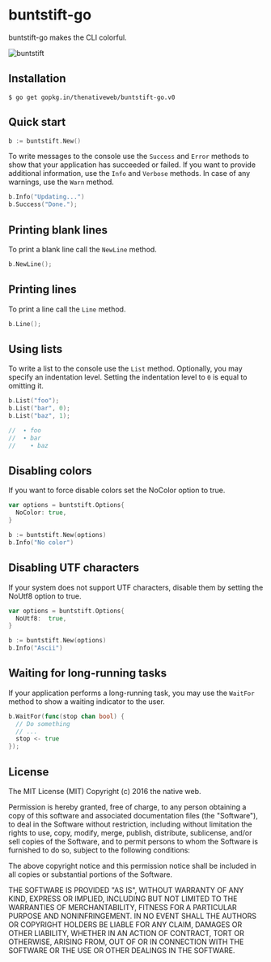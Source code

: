# buntstift-go

buntstift-go makes the CLI colorful.

![buntstift](https://github.com/thenativeweb/buntstift-go/raw/master/images/logo.jpg "buntstift")

## Installation

    $ go get gopkg.in/thenativeweb/buntstift-go.v0

## Quick start

```go
b := buntstift.New()
```

To write messages to the console use the `Success` and `Error` methods to show that your application has succeeded or failed. If you want to provide additional information, use the `Info` and `Verbose` methods. In case of any warnings, use the `Warn` method.

```go
b.Info("Updating...")
b.Success("Done.");
```

## Printing blank lines

To print a blank line call the `NewLine` method.

```go
b.NewLine();
```

## Printing lines

To print a line call the `Line` method.

```go
b.Line();
```

## Using lists

To write a list to the console use the `List` method. Optionally, you may specify an indentation level. Setting the indentation level to `0` is equal to omitting it.

```go
b.List("foo");
b.List("bar", 0);
b.List("baz", 1);

//  ∙ foo
//  ∙ bar
//    ∙ baz
```

## Disabling colors

If you want to force disable colors set the NoColor option to true.

```go
var options = buntstift.Options{
  NoColor: true,
}

b := buntstift.New(options)
b.Info("No color")
```

## Disabling UTF characters

If your system does not support UTF characters, disable them by setting the NoUtf8 option to true.

```go
var options = buntstift.Options{
  NoUtf8:  true,
}

b := buntstift.New(options)
b.Info("Ascii")
```

## Waiting for long-running tasks

If your application performs a long-running task, you may use the `WaitFor` method to show a waiting indicator to the user.

```go
b.WaitFor(func(stop chan bool) {
  // Do something
  // ...
  stop <- true
});
```

## License

The MIT License (MIT)
Copyright (c) 2016 the native web.

Permission is hereby granted, free of charge, to any person obtaining a copy of this software and associated documentation files (the "Software"), to deal in the Software without restriction, including without limitation the rights to use, copy, modify, merge, publish, distribute, sublicense, and/or sell copies of the Software, and to permit persons to whom the Software is furnished to do so, subject to the following conditions:

The above copyright notice and this permission notice shall be included in all copies or substantial portions of the Software.

THE SOFTWARE IS PROVIDED "AS IS", WITHOUT WARRANTY OF ANY KIND, EXPRESS OR IMPLIED, INCLUDING BUT NOT LIMITED TO THE WARRANTIES OF MERCHANTABILITY, FITNESS FOR A PARTICULAR PURPOSE AND NONINFRINGEMENT. IN NO EVENT SHALL THE AUTHORS OR COPYRIGHT HOLDERS BE LIABLE FOR ANY CLAIM, DAMAGES OR OTHER LIABILITY, WHETHER IN AN ACTION OF CONTRACT, TORT OR OTHERWISE, ARISING FROM, OUT OF OR IN CONNECTION WITH THE SOFTWARE OR THE USE OR OTHER DEALINGS IN THE SOFTWARE.
